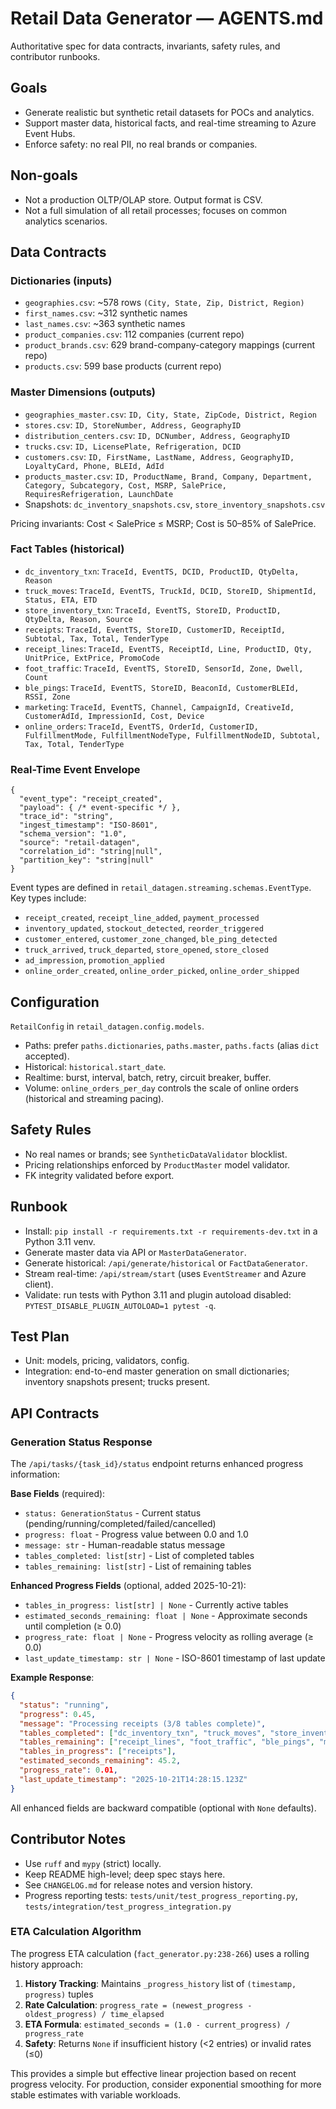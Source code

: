 # Retail Data Generator — AGENTS.md

Authoritative spec for data contracts, invariants, safety rules, and contributor runbooks.

## Goals
- Generate realistic but synthetic retail datasets for POCs and analytics.
- Support master data, historical facts, and real-time streaming to Azure Event Hubs.
- Enforce safety: no real PII, no real brands or companies.

## Non-goals
- Not a production OLTP/OLAP store. Output format is CSV.
- Not a full simulation of all retail processes; focuses on common analytics scenarios.

## Data Contracts

### Dictionaries (inputs)
- `geographies.csv`: ~578 rows `(City, State, Zip, District, Region)`
- `first_names.csv`: ~312 synthetic names
- `last_names.csv`: ~363 synthetic names
- `product_companies.csv`: 112 companies (current repo)
- `product_brands.csv`: 629 brand-company-category mappings (current repo)
- `products.csv`: 599 base products (current repo)

### Master Dimensions (outputs)
- `geographies_master.csv`: `ID, City, State, ZipCode, District, Region`
- `stores.csv`: `ID, StoreNumber, Address, GeographyID`
- `distribution_centers.csv`: `ID, DCNumber, Address, GeographyID`
- `trucks.csv`: `ID, LicensePlate, Refrigeration, DCID`
- `customers.csv`: `ID, FirstName, LastName, Address, GeographyID, LoyaltyCard, Phone, BLEId, AdId`
- `products_master.csv`: `ID, ProductName, Brand, Company, Department, Category, Subcategory, Cost, MSRP, SalePrice, RequiresRefrigeration, LaunchDate`
- Snapshots: `dc_inventory_snapshots.csv`, `store_inventory_snapshots.csv`

Pricing invariants: Cost < SalePrice ≤ MSRP; Cost is 50–85% of SalePrice.

### Fact Tables (historical)
- `dc_inventory_txn`: `TraceId, EventTS, DCID, ProductID, QtyDelta, Reason`
- `truck_moves`: `TraceId, EventTS, TruckId, DCID, StoreID, ShipmentId, Status, ETA, ETD`
- `store_inventory_txn`: `TraceId, EventTS, StoreID, ProductID, QtyDelta, Reason, Source`
- `receipts`: `TraceId, EventTS, StoreID, CustomerID, ReceiptId, Subtotal, Tax, Total, TenderType`
- `receipt_lines`: `TraceId, EventTS, ReceiptId, Line, ProductID, Qty, UnitPrice, ExtPrice, PromoCode`
- `foot_traffic`: `TraceId, EventTS, StoreID, SensorId, Zone, Dwell, Count`
- `ble_pings`: `TraceId, EventTS, StoreID, BeaconId, CustomerBLEId, RSSI, Zone`
- `marketing`: `TraceId, EventTS, Channel, CampaignId, CreativeId, CustomerAdId, ImpressionId, Cost, Device`
- `online_orders`: `TraceId, EventTS, OrderId, CustomerID, FulfillmentMode, FulfillmentNodeType, FulfillmentNodeID, Subtotal, Tax, Total, TenderType`

### Real-Time Event Envelope
```
{
  "event_type": "receipt_created",
  "payload": { /* event-specific */ },
  "trace_id": "string",
  "ingest_timestamp": "ISO-8601",
  "schema_version": "1.0",
  "source": "retail-datagen",
  "correlation_id": "string|null",
  "partition_key": "string|null"
}
```

Event types are defined in `retail_datagen.streaming.schemas.EventType`.
Key types include:
- `receipt_created`, `receipt_line_added`, `payment_processed`
- `inventory_updated`, `stockout_detected`, `reorder_triggered`
- `customer_entered`, `customer_zone_changed`, `ble_ping_detected`
- `truck_arrived`, `truck_departed`, `store_opened`, `store_closed`
- `ad_impression`, `promotion_applied`
- `online_order_created`, `online_order_picked`, `online_order_shipped`

## Configuration
`RetailConfig` in `retail_datagen.config.models`.
- Paths: prefer `paths.dictionaries`, `paths.master`, `paths.facts` (alias `dict` accepted).
- Historical: `historical.start_date`.
- Realtime: burst, interval, batch, retry, circuit breaker, buffer.
- Volume: `online_orders_per_day` controls the scale of online orders (historical and streaming pacing).

## Safety Rules
- No real names or brands; see `SyntheticDataValidator` blocklist.
- Pricing relationships enforced by `ProductMaster` model validator.
- FK integrity validated before export.

## Runbook
- Install: `pip install -r requirements.txt -r requirements-dev.txt` in a Python 3.11 venv.
- Generate master data via API or `MasterDataGenerator`.
- Generate historical: `/api/generate/historical` or `FactDataGenerator`.
- Stream real-time: `/api/stream/start` (uses `EventStreamer` and Azure client).
- Validate: run tests with Python 3.11 and plugin autoload disabled: `PYTEST_DISABLE_PLUGIN_AUTOLOAD=1 pytest -q`.

## Test Plan
- Unit: models, pricing, validators, config.
- Integration: end-to-end master generation on small dictionaries; inventory snapshots present; trucks present.

## API Contracts

### Generation Status Response

The `/api/tasks/{task_id}/status` endpoint returns enhanced progress information:

**Base Fields** (required):
- `status: GenerationStatus` - Current status (pending/running/completed/failed/cancelled)
- `progress: float` - Progress value between 0.0 and 1.0
- `message: str` - Human-readable status message
- `tables_completed: list[str]` - List of completed tables
- `tables_remaining: list[str]` - List of remaining tables

**Enhanced Progress Fields** (optional, added 2025-10-21):
- `tables_in_progress: list[str] | None` - Currently active tables
- `estimated_seconds_remaining: float | None` - Approximate seconds until completion (≥ 0.0)
- `progress_rate: float | None` - Progress velocity as rolling average (≥ 0.0)
- `last_update_timestamp: str | None` - ISO-8601 timestamp of last update

**Example Response**:
```json
{
  "status": "running",
  "progress": 0.45,
  "message": "Processing receipts (3/8 tables complete)",
  "tables_completed": ["dc_inventory_txn", "truck_moves", "store_inventory_txn"],
  "tables_remaining": ["receipt_lines", "foot_traffic", "ble_pings", "marketing"],
  "tables_in_progress": ["receipts"],
  "estimated_seconds_remaining": 45.2,
  "progress_rate": 0.01,
  "last_update_timestamp": "2025-10-21T14:28:15.123Z"
}
```

All enhanced fields are backward compatible (optional with `None` defaults).

## Contributor Notes
- Use `ruff` and `mypy` (strict) locally.
- Keep README high-level; deep spec stays here.
- See `CHANGELOG.md` for release notes and version history.
- Progress reporting tests: `tests/unit/test_progress_reporting.py`, `tests/integration/test_progress_integration.py`

### ETA Calculation Algorithm

The progress ETA calculation (`fact_generator.py:238-266`) uses a rolling history approach:

1. **History Tracking**: Maintains `_progress_history` list of `(timestamp, progress)` tuples
2. **Rate Calculation**: `progress_rate = (newest_progress - oldest_progress) / time_elapsed`
3. **ETA Formula**: `estimated_seconds = (1.0 - current_progress) / progress_rate`
4. **Safety**: Returns `None` if insufficient history (<2 entries) or invalid rates (≤0)

This provides a simple but effective linear projection based on recent progress velocity. For production, consider exponential smoothing for more stable estimates with variable workloads.
